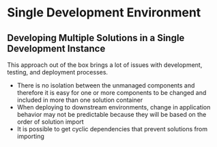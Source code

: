 # Single Development Environment

## Developing Multiple Solutions in a Single Development Instance

This approach out of the box brings a lot of issues with development, testing, and deployment processes.

* There is no isolation between the unmanaged components and therefore it is easy for one or more components to be changed and included in more than one solution container
* When deploying to downstream environments, change in application behavior may not be predictable because they will be based on the order of solution import
* It is possible to get cyclic dependencies that prevent solutions from importing
